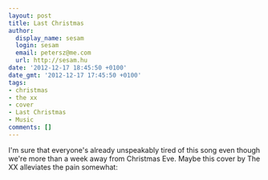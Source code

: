 ```yaml
---
layout: post
title: Last Christmas
author:
  display_name: sesam
  login: sesam
  email: petersz@me.com
  url: http://sesam.hu
date: '2012-12-17 18:45:50 +0100'
date_gmt: '2012-12-17 17:45:50 +0100'
tags:
- christmas
- the xx
- cover
- Last Christmas
- Music
comments: []
---
```


I'm sure that everyone's already unspeakably tired of this song even though we're more than a week away from Christmas Eve. Maybe this cover by The XX alleviates the pain somewhat:

